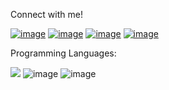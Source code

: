 Connect with me!

[![image](https://user-images.githubusercontent.com/44209638/174842616-2f396309-c9fd-4401-94de-d8444bab546d.png)](https://www.linkedin.com/in/rabeya-akter-4a3111174/)
[![image](https://user-images.githubusercontent.com/44209638/174842412-05cbda19-2876-4857-8e8d-60508deeedcd.png)](https://twitter.com/RabeyaA39672541)
[![image](https://user-images.githubusercontent.com/44209638/174842824-008813d7-4afd-4ca8-b418-ef510128a274.png)](https://www.hackerrank.com/s2018126866?hr_r=1)
[![image](https://user-images.githubusercontent.com/44209638/174842214-c302b5f8-8ecb-440b-9618-6a06eff7f47b.png)](https://www.hackerearth.com/@s2018126866)

Programming Languages: 

 ![](https://img.shields.io/badge/-Python-0A1A2F?style=flat&logo=python)
 ![image](https://user-images.githubusercontent.com/44209638/174845951-b1909c6c-bad1-420e-b3dc-24c8687fbb27.png)
 ![image](https://user-images.githubusercontent.com/44209638/174846022-c2d2d4e7-2df0-4340-88b8-8d71ff3dd041.png)



 
 
 


